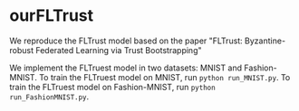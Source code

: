 # ourFLTrust


We reproduce the FLTrust model based on the paper "FLTrust: Byzantine-robust Federated Learning via Trust Bootstrapping"

We implement the FLTruest model in two datasets: MNIST and Fashion-MNIST.
To train the FLTruest model on MNIST, run ```python run_MNIST.py```.
To train the FLTruest model on Fashion-MNIST, run ```python run_FashionMNIST.py```.

